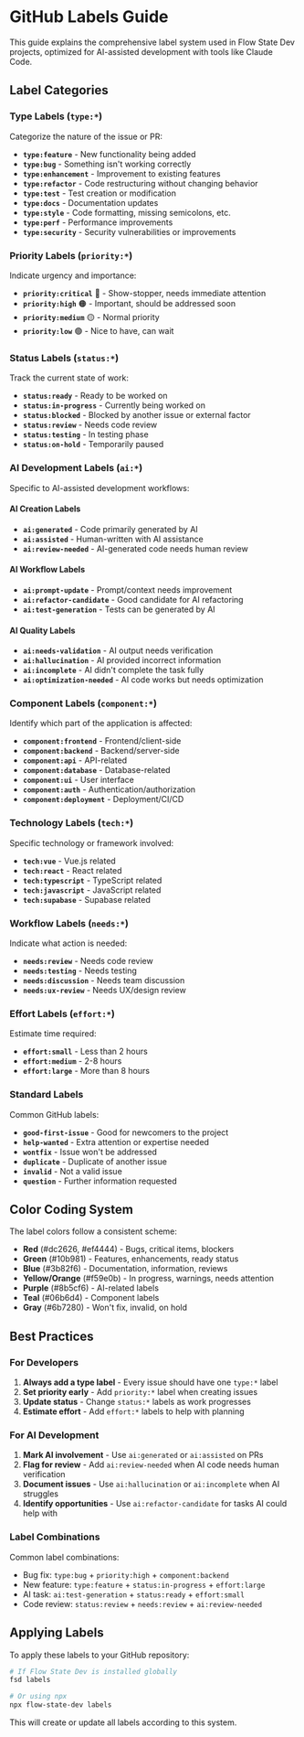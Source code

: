 # GitHub Labels Guide

This guide explains the comprehensive label system used in Flow State Dev projects, optimized for AI-assisted development with tools like Claude Code.

## Label Categories

### Type Labels (`type:*`)

Categorize the nature of the issue or PR:

- **`type:feature`** - New functionality being added
- **`type:bug`** - Something isn't working correctly
- **`type:enhancement`** - Improvement to existing features
- **`type:refactor`** - Code restructuring without changing behavior
- **`type:test`** - Test creation or modification
- **`type:docs`** - Documentation updates
- **`type:style`** - Code formatting, missing semicolons, etc.
- **`type:perf`** - Performance improvements
- **`type:security`** - Security vulnerabilities or improvements

### Priority Labels (`priority:*`)

Indicate urgency and importance:

- **`priority:critical`** 🔴 - Show-stopper, needs immediate attention
- **`priority:high`** 🟠 - Important, should be addressed soon
- **`priority:medium`** 🟡 - Normal priority
- **`priority:low`** 🟢 - Nice to have, can wait

### Status Labels (`status:*`)

Track the current state of work:

- **`status:ready`** - Ready to be worked on
- **`status:in-progress`** - Currently being worked on
- **`status:blocked`** - Blocked by another issue or external factor
- **`status:review`** - Needs code review
- **`status:testing`** - In testing phase
- **`status:on-hold`** - Temporarily paused

### AI Development Labels (`ai:*`)

Specific to AI-assisted development workflows:

#### AI Creation Labels
- **`ai:generated`** - Code primarily generated by AI
- **`ai:assisted`** - Human-written with AI assistance
- **`ai:review-needed`** - AI-generated code needs human review

#### AI Workflow Labels
- **`ai:prompt-update`** - Prompt/context needs improvement
- **`ai:refactor-candidate`** - Good candidate for AI refactoring
- **`ai:test-generation`** - Tests can be generated by AI

#### AI Quality Labels
- **`ai:needs-validation`** - AI output needs verification
- **`ai:hallucination`** - AI provided incorrect information
- **`ai:incomplete`** - AI didn't complete the task fully
- **`ai:optimization-needed`** - AI code works but needs optimization

### Component Labels (`component:*`)

Identify which part of the application is affected:

- **`component:frontend`** - Frontend/client-side
- **`component:backend`** - Backend/server-side
- **`component:api`** - API-related
- **`component:database`** - Database-related
- **`component:ui`** - User interface
- **`component:auth`** - Authentication/authorization
- **`component:deployment`** - Deployment/CI/CD

### Technology Labels (`tech:*`)

Specific technology or framework involved:

- **`tech:vue`** - Vue.js related
- **`tech:react`** - React related
- **`tech:typescript`** - TypeScript related
- **`tech:javascript`** - JavaScript related
- **`tech:supabase`** - Supabase related

### Workflow Labels (`needs:*`)

Indicate what action is needed:

- **`needs:review`** - Needs code review
- **`needs:testing`** - Needs testing
- **`needs:discussion`** - Needs team discussion
- **`needs:ux-review`** - Needs UX/design review

### Effort Labels (`effort:*`)

Estimate time required:

- **`effort:small`** - Less than 2 hours
- **`effort:medium`** - 2-8 hours
- **`effort:large`** - More than 8 hours

### Standard Labels

Common GitHub labels:

- **`good-first-issue`** - Good for newcomers to the project
- **`help-wanted`** - Extra attention or expertise needed
- **`wontfix`** - Issue won't be addressed
- **`duplicate`** - Duplicate of another issue
- **`invalid`** - Not a valid issue
- **`question`** - Further information requested

## Color Coding System

The label colors follow a consistent scheme:

- **Red** (#dc2626, #ef4444) - Bugs, critical items, blockers
- **Green** (#10b981) - Features, enhancements, ready status
- **Blue** (#3b82f6) - Documentation, information, reviews
- **Yellow/Orange** (#f59e0b) - In progress, warnings, needs attention
- **Purple** (#8b5cf6) - AI-related labels
- **Teal** (#06b6d4) - Component labels
- **Gray** (#6b7280) - Won't fix, invalid, on hold

## Best Practices

### For Developers

1. **Always add a type label** - Every issue should have one `type:*` label
2. **Set priority early** - Add `priority:*` label when creating issues
3. **Update status** - Change `status:*` labels as work progresses
4. **Estimate effort** - Add `effort:*` labels to help with planning

### For AI Development

1. **Mark AI involvement** - Use `ai:generated` or `ai:assisted` on PRs
2. **Flag for review** - Add `ai:review-needed` when AI code needs human verification
3. **Document issues** - Use `ai:hallucination` or `ai:incomplete` when AI struggles
4. **Identify opportunities** - Use `ai:refactor-candidate` for tasks AI could help with

### Label Combinations

Common label combinations:

- Bug fix: `type:bug` + `priority:high` + `component:backend`
- New feature: `type:feature` + `status:in-progress` + `effort:large`
- AI task: `ai:test-generation` + `status:ready` + `effort:small`
- Code review: `status:review` + `needs:review` + `ai:review-needed`

## Applying Labels

To apply these labels to your GitHub repository:

```bash
# If Flow State Dev is installed globally
fsd labels

# Or using npx
npx flow-state-dev labels
```

This will create or update all labels according to this system.